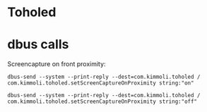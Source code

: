 Toholed
=======



dbus calls
==========

Screencapture on front proximity:

`dbus-send --system --print-reply --dest=com.kimmoli.toholed / com.kimmoli.toholed.setScreenCaptureOnProximity string:"on"`

`dbus-send --system --print-reply --dest=com.kimmoli.toholed / com.kimmoli.toholed.setScreenCaptureOnProximity string:"off"`